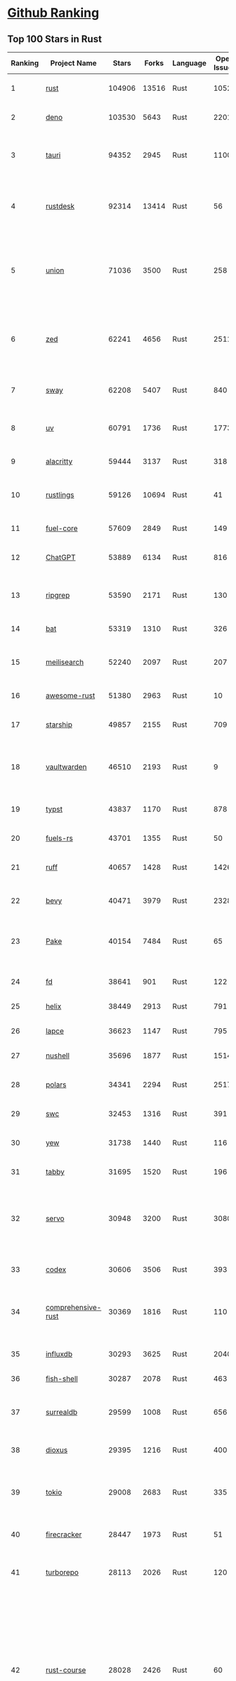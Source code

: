 [Github Ranking](../README.md)
==========

## Top 100 Stars in Rust

| Ranking | Project Name | Stars | Forks | Language | Open Issues | Description | Last Commit |
| ------- | ------------ | ----- | ----- | -------- | ----------- | ----------- | ----------- |
| 1 | [rust](https://github.com/rust-lang/rust) | 104906 | 13516 | Rust | 10524 | Empowering everyone to build reliable and efficient software. | 2025-07-09T03:42:04Z |
| 2 | [deno](https://github.com/denoland/deno) | 103530 | 5643 | Rust | 2201 | A modern runtime for JavaScript and TypeScript. | 2025-07-08T22:22:14Z |
| 3 | [tauri](https://github.com/tauri-apps/tauri) | 94352 | 2945 | Rust | 1100 | Build smaller, faster, and more secure desktop and mobile applications with a web frontend. | 2025-07-09T02:36:25Z |
| 4 | [rustdesk](https://github.com/rustdesk/rustdesk) | 92314 | 13414 | Rust | 56 | An open-source remote desktop application designed for self-hosting, as an alternative to TeamViewer. | 2025-07-08T08:19:49Z |
| 5 | [union](https://github.com/unionlabs/union) | 71036 | 3500 | Rust | 258 | The trust-minimized, zero-knowledge bridging protocol, designed for censorship resistance, extremely high security, and usage in decentralized finance. | 2025-07-08T22:57:43Z |
| 6 | [zed](https://github.com/zed-industries/zed) | 62241 | 4656 | Rust | 2511 | Code at the speed of thought – Zed is a high-performance, multiplayer code editor from the creators of Atom and Tree-sitter. | 2025-07-09T03:34:20Z |
| 7 | [sway](https://github.com/FuelLabs/sway) | 62208 | 5407 | Rust | 840 | 🌴 Empowering everyone to build reliable and efficient smart contracts. | 2025-07-08T22:13:07Z |
| 8 | [uv](https://github.com/astral-sh/uv) | 60791 | 1736 | Rust | 1773 | An extremely fast Python package and project manager, written in Rust. | 2025-07-09T02:12:23Z |
| 9 | [alacritty](https://github.com/alacritty/alacritty) | 59444 | 3137 | Rust | 318 | A cross-platform, OpenGL terminal emulator. | 2025-07-07T21:44:56Z |
| 10 | [rustlings](https://github.com/rust-lang/rustlings) | 59126 | 10694 | Rust | 41 | :crab: Small exercises to get you used to reading and writing Rust code! | 2025-07-04T21:36:04Z |
| 11 | [fuel-core](https://github.com/FuelLabs/fuel-core) | 57609 | 2849 | Rust | 149 | Rust full node implementation of the Fuel v2 protocol. | 2025-07-08T21:29:09Z |
| 12 | [ChatGPT](https://github.com/lencx/ChatGPT) | 53889 | 6134 | Rust | 816 | 🔮 ChatGPT Desktop Application (Mac, Windows and Linux) | 2024-08-29T17:58:11Z |
| 13 | [ripgrep](https://github.com/BurntSushi/ripgrep) | 53590 | 2171 | Rust | 130 | ripgrep recursively searches directories for a regex pattern while respecting your gitignore | 2025-07-04T14:15:17Z |
| 14 | [bat](https://github.com/sharkdp/bat) | 53319 | 1310 | Rust | 326 | A cat(1) clone with wings. | 2025-07-08T20:44:38Z |
| 15 | [meilisearch](https://github.com/meilisearch/meilisearch) | 52240 | 2097 | Rust | 207 | A lightning-fast search engine API bringing AI-powered hybrid search to your sites and applications. | 2025-07-08T14:55:46Z |
| 16 | [awesome-rust](https://github.com/rust-unofficial/awesome-rust) | 51380 | 2963 | Rust | 10 | A curated list of Rust code and resources. | 2025-07-05T21:22:00Z |
| 17 | [starship](https://github.com/starship/starship) | 49857 | 2155 | Rust | 709 | ☄🌌️  The minimal, blazing-fast, and infinitely customizable prompt for any shell! | 2025-07-08T23:30:55Z |
| 18 | [vaultwarden](https://github.com/dani-garcia/vaultwarden) | 46510 | 2193 | Rust | 9 | Unofficial Bitwarden compatible server written in Rust, formerly known as bitwarden_rs | 2025-07-01T08:33:22Z |
| 19 | [typst](https://github.com/typst/typst) | 43837 | 1170 | Rust | 878 | A new markup-based typesetting system that is powerful and easy to learn. | 2025-07-08T16:05:55Z |
| 20 | [fuels-rs](https://github.com/FuelLabs/fuels-rs) | 43701 | 1355 | Rust | 50 | Fuel Network Rust SDK | 2025-07-01T14:31:55Z |
| 21 | [ruff](https://github.com/astral-sh/ruff) | 40657 | 1428 | Rust | 1426 | An extremely fast Python linter and code formatter, written in Rust. | 2025-07-08T23:45:43Z |
| 22 | [bevy](https://github.com/bevyengine/bevy) | 40471 | 3979 | Rust | 2328 | A refreshingly simple data-driven game engine built in Rust | 2025-07-09T01:27:34Z |
| 23 | [Pake](https://github.com/tw93/Pake) | 40154 | 7484 | Rust | 65 | 🤱🏻 Turn any webpage into a desktop app with Rust.  🤱🏻 利用 Rust 轻松构建轻量级多端桌面应用 | 2025-03-25T12:35:16Z |
| 24 | [fd](https://github.com/sharkdp/fd) | 38641 | 901 | Rust | 122 | A simple, fast and user-friendly alternative to 'find' | 2025-07-06T15:17:21Z |
| 25 | [helix](https://github.com/helix-editor/helix) | 38449 | 2913 | Rust | 791 | A post-modern modal text editor. | 2025-07-08T23:05:48Z |
| 26 | [lapce](https://github.com/lapce/lapce) | 36623 | 1147 | Rust | 795 | Lightning-fast and Powerful Code Editor written in Rust | 2025-07-09T00:46:45Z |
| 27 | [nushell](https://github.com/nushell/nushell) | 35696 | 1877 | Rust | 1514 | A new type of shell | 2025-07-09T00:18:27Z |
| 28 | [polars](https://github.com/pola-rs/polars) | 34341 | 2294 | Rust | 2517 | Dataframes powered by a multithreaded, vectorized query engine, written in Rust | 2025-07-08T21:18:06Z |
| 29 | [swc](https://github.com/swc-project/swc) | 32453 | 1316 | Rust | 391 | Rust-based platform for the Web | 2025-07-09T04:04:34Z |
| 30 | [yew](https://github.com/yewstack/yew) | 31738 | 1440 | Rust | 116 | Rust / Wasm framework for creating reliable and efficient web applications | 2025-07-08T10:14:39Z |
| 31 | [tabby](https://github.com/TabbyML/tabby) | 31695 | 1520 | Rust | 196 | Self-hosted AI coding assistant | 2025-07-08T20:03:46Z |
| 32 | [servo](https://github.com/servo/servo) | 30948 | 3200 | Rust | 3080 | Servo aims to empower developers with a lightweight, high-performance alternative for embedding web technologies in applications. | 2025-07-09T03:56:43Z |
| 33 | [codex](https://github.com/openai/codex) | 30606 | 3506 | Rust | 393 | Lightweight coding agent that runs in your terminal | 2025-07-09T01:08:36Z |
| 34 | [comprehensive-rust](https://github.com/google/comprehensive-rust) | 30369 | 1816 | Rust | 110 | This is the Rust course used by the Android team at Google. It provides you the material to quickly teach Rust. | 2025-07-07T20:58:09Z |
| 35 | [influxdb](https://github.com/influxdata/influxdb) | 30293 | 3625 | Rust | 2040 | Scalable datastore for metrics, events, and real-time analytics | 2025-07-08T20:17:59Z |
| 36 | [fish-shell](https://github.com/fish-shell/fish-shell) | 30287 | 2078 | Rust | 463 | The user-friendly command line shell. | 2025-07-03T13:21:04Z |
| 37 | [surrealdb](https://github.com/surrealdb/surrealdb) | 29599 | 1008 | Rust | 656 | A scalable, distributed, collaborative, document-graph database, for the realtime web | 2025-07-09T00:31:59Z |
| 38 | [dioxus](https://github.com/DioxusLabs/dioxus) | 29395 | 1216 | Rust | 400 | Fullstack app framework for web, desktop, and mobile. | 2025-07-08T21:57:38Z |
| 39 | [tokio](https://github.com/tokio-rs/tokio) | 29008 | 2683 | Rust | 335 | A runtime for writing reliable asynchronous applications with Rust. Provides I/O, networking, scheduling, timers, ... | 2025-07-07T17:49:13Z |
| 40 | [firecracker](https://github.com/firecracker-microvm/firecracker) | 28447 | 1973 | Rust | 51 | Secure and fast microVMs for serverless computing. | 2025-07-08T20:50:36Z |
| 41 | [turborepo](https://github.com/vercel/turborepo) | 28113 | 2026 | Rust | 120 | Build system optimized for JavaScript and TypeScript, written in Rust | 2025-07-09T01:59:54Z |
| 42 | [rust-course](https://github.com/sunface/rust-course) | 28028 | 2426 | Rust | 60 | “连续八年成为全世界最受喜爱的语言，无 GC 也无需手动内存管理、极高的性能和安全性、过程/OO/函数式编程、优秀的包管理、JS 未来基石" — 工作之余的第二语言来试试 Rust 吧。本书拥有全面且深入的讲解、生动贴切的示例、德芙般丝滑的内容，这可能是目前最用心的 Rust 中文学习教程 / Book  | 2025-07-08T03:48:57Z |
| 43 | [zoxide](https://github.com/ajeetdsouza/zoxide) | 27671 | 639 | Rust | 98 | A smarter cd command. Supports all major shells. | 2025-06-30T21:00:42Z |
| 44 | [linera-protocol](https://github.com/linera-io/linera-protocol) | 27653 | 1810 | Rust | 475 | Main repository for the Linera protocol | 2025-07-07T16:40:22Z |
| 45 | [sniffnet](https://github.com/GyulyVGC/sniffnet) | 27283 | 883 | Rust | 37 | Comfortably monitor your Internet traffic 🕵️‍♂️ | 2025-07-09T04:01:56Z |
| 46 | [iced](https://github.com/iced-rs/iced) | 27027 | 1334 | Rust | 314 | A cross-platform GUI library for Rust, inspired by Elm | 2025-07-07T23:20:38Z |
| 47 | [delta](https://github.com/dandavison/delta) | 26643 | 419 | Rust | 268 | A syntax-highlighting pager for git, diff, grep, and blame output | 2025-07-05T17:46:29Z |
| 48 | [yazi](https://github.com/sxyazi/yazi) | 26471 | 566 | Rust | 41 | 💥 Blazing fast terminal file manager written in Rust, based on async I/O. | 2025-07-08T16:12:56Z |
| 49 | [just](https://github.com/casey/just) | 26375 | 561 | Rust | 284 | 🤖 Just a command runner | 2025-07-07T20:52:14Z |
| 50 | [egui](https://github.com/emilk/egui) | 25666 | 1775 | Rust | 793 | egui: an easy-to-use immediate mode GUI in Rust that runs on both web and native | 2025-07-08T15:51:58Z |
| 51 | [hyperfine](https://github.com/sharkdp/hyperfine) | 25566 | 409 | Rust | 41 | A command-line benchmarking tool | 2025-05-01T02:03:20Z |
| 52 | [Rocket](https://github.com/rwf2/Rocket) | 25249 | 1603 | Rust | 50 | A web framework for Rust. | 2025-05-04T10:05:41Z |
| 53 | [zellij](https://github.com/zellij-org/zellij) | 25061 | 765 | Rust | 1145 | A terminal workspace with batteries included | 2025-07-08T20:50:08Z |
| 54 | [atuin](https://github.com/atuinsh/atuin) | 24916 | 671 | Rust | 334 | ✨ Magical shell history | 2025-07-08T16:57:20Z |
| 55 | [pingora](https://github.com/cloudflare/pingora) | 24549 | 1424 | Rust | 138 | A library for building fast, reliable and evolvable network services. | 2025-06-24T20:51:32Z |
| 56 | [qdrant](https://github.com/qdrant/qdrant) | 24545 | 1688 | Rust | 338 | Qdrant - High-performance, massive-scale Vector Database and Vector Search Engine for the next generation of AI. Also available in the cloud https://cloud.qdrant.io/ | 2025-07-08T20:38:13Z |
| 57 | [czkawka](https://github.com/qarmin/czkawka) | 24389 | 760 | Rust | 471 | Multi functional app to find duplicates, empty folders, similar images etc. | 2025-05-10T10:51:17Z |
| 58 | [Rust](https://github.com/TheAlgorithms/Rust) | 24326 | 2410 | Rust | 2 |  All Algorithms implemented in Rust  | 2025-07-03T13:25:35Z |
| 59 | [exa](https://github.com/ogham/exa) | 24030 | 661 | Rust | 199 | A modern replacement for ‘ls’. | 2024-09-24T15:18:09Z |
| 60 | [tools](https://github.com/rome/tools) | 23620 | 654 | Rust | 86 | Unified developer tools for JavaScript, TypeScript, and the web | 2023-09-04T08:42:49Z |
| 61 | [actix-web](https://github.com/actix/actix-web) | 23209 | 1753 | Rust | 188 | Actix Web is a powerful, pragmatic, and extremely fast web framework for Rust. | 2025-07-07T00:27:25Z |
| 62 | [difftastic](https://github.com/Wilfred/difftastic) | 22509 | 385 | Rust | 208 | a structural diff that understands syntax 🟥🟩 | 2025-07-03T21:55:55Z |
| 63 | [anki](https://github.com/ankitects/anki) | 22289 | 2397 | Rust | 223 | Anki is a smart spaced repetition flashcard program | 2025-07-08T09:29:37Z |
| 64 | [axum](https://github.com/tokio-rs/axum) | 22233 | 1210 | Rust | 50 | Ergonomic and modular web framework built with Tokio, Tower, and Hyper | 2025-07-05T17:07:24Z |
| 65 | [hyperswitch](https://github.com/juspay/hyperswitch) | 21965 | 3903 | Rust | 652 | An open source payments switch written in Rust to make payments fast, reliable and affordable | 2025-07-09T02:51:29Z |
| 66 | [fnm](https://github.com/Schniz/fnm) | 21398 | 562 | Rust | 279 | 🚀 Fast and simple Node.js version manager, built in Rust | 2025-07-04T10:46:24Z |
| 67 | [tree-sitter](https://github.com/tree-sitter/tree-sitter) | 21211 | 1916 | Rust | 163 | An incremental parsing system for programming tools | 2025-07-08T11:19:25Z |
| 68 | [wezterm](https://github.com/wezterm/wezterm) | 20981 | 950 | Rust | 1222 | A GPU-accelerated cross-platform terminal emulator and multiplexer written by @wez and implemented in Rust | 2025-07-03T06:09:54Z |
| 69 | [chroma](https://github.com/chroma-core/chroma) | 20935 | 1676 | Rust | 203 | the AI-native open-source embedding database | 2025-07-09T03:54:54Z |
| 70 | [sonic](https://github.com/valeriansaliou/sonic) | 20858 | 603 | Rust | 64 | 🦔 Fast, lightweight & schema-less search backend. An alternative to Elasticsearch that runs on a few MBs of RAM. | 2025-01-06T21:19:17Z |
| 71 | [coreutils](https://github.com/uutils/coreutils) | 20848 | 1509 | Rust | 350 | Cross-platform Rust rewrite of the GNU coreutils | 2025-07-08T07:23:44Z |
| 72 | [RustPython](https://github.com/RustPython/RustPython) | 20274 | 1329 | Rust | 318 | A Python Interpreter written in Rust | 2025-07-08T14:49:57Z |
| 73 | [biome](https://github.com/biomejs/biome) | 19983 | 633 | Rust | 252 | A toolchain for web projects, aimed to provide functionalities to maintain them. Biome offers formatter and linter, usable via CLI and LSP. | 2025-07-08T21:49:16Z |
| 74 | [mdBook](https://github.com/rust-lang/mdBook) | 19951 | 1745 | Rust | 529 | Create book from markdown files. Like Gitbook but implemented in Rust | 2025-07-08T22:59:44Z |
| 75 | [gitui](https://github.com/gitui-org/gitui) | 19920 | 626 | Rust | 188 | Blazing 💥 fast terminal-ui for git written in rust 🦀 | 2025-07-04T02:58:50Z |
| 76 | [vector](https://github.com/vectordotdev/vector) | 19887 | 1787 | Rust | 1937 | A high-performance observability data pipeline. | 2025-07-08T19:49:21Z |
| 77 | [wasmer](https://github.com/wasmerio/wasmer) | 19879 | 898 | Rust | 226 | 🚀 Fast, secure, lightweight containers based on WebAssembly | 2025-07-08T18:32:01Z |
| 78 | [xi-editor](https://github.com/xi-editor/xi-editor) | 19833 | 702 | Rust | 135 | A modern editor with a backend written in Rust. | 2024-03-19T00:11:37Z |
| 79 | [slint](https://github.com/slint-ui/slint) | 19785 | 699 | Rust | 702 | Slint is an open-source declarative GUI toolkit to build native user interfaces for Rust, C++, JavaScript, or Python apps. | 2025-07-08T16:29:59Z |
| 80 | [gleam](https://github.com/gleam-lang/gleam) | 19548 | 828 | Rust | 156 | ⭐️ A friendly language for building type-safe, scalable systems! | 2025-07-07T13:01:03Z |
| 81 | [neon](https://github.com/neondatabase/neon) | 19005 | 714 | Rust | 642 | Neon: Serverless Postgres. We separated storage and compute to offer autoscaling, code-like database branching, and scale to zero. | 2025-07-08T22:42:15Z |
| 82 | [Bend](https://github.com/HigherOrderCO/Bend) | 18861 | 464 | Rust | 94 | A massively parallel, high-level programming language | 2025-06-03T17:36:56Z |
| 83 | [leptos](https://github.com/leptos-rs/leptos) | 18730 | 774 | Rust | 86 | Build fast web applications with Rust. | 2025-07-07T22:04:57Z |
| 84 | [Graphite](https://github.com/GraphiteEditor/Graphite) | 18722 | 789 | Rust | 276 | An open source graphics editor for 2025: comprehensive 2D content creation tool suite for graphic design, digital art, and interactive real-time motion graphics — featuring node-based procedural editing | 2025-07-09T04:04:04Z |
| 85 | [cube](https://github.com/cube-js/cube) | 18677 | 1854 | Rust | 622 | 📊 Cube’s universal semantic layer platform is the next evolution of OLAP technology for AI, BI, spreadsheets, and embedded analytics | 2025-07-09T02:05:15Z |
| 86 | [relay](https://github.com/facebook/relay) | 18667 | 1857 | Rust | 593 | Relay is a JavaScript framework for building data-driven React applications. | 2025-07-09T01:39:52Z |
| 87 | [spotify-tui](https://github.com/Rigellute/spotify-tui) | 18301 | 547 | Rust | 273 | Spotify for the terminal written in Rust 🚀 | 2024-04-04T15:03:12Z |
| 88 | [candle](https://github.com/huggingface/candle) | 17556 | 1140 | Rust | 433 | Minimalist ML framework for Rust | 2025-07-07T23:45:44Z |
| 89 | [universal-android-debloater](https://github.com/0x192/universal-android-debloater) | 17307 | 902 | Rust | 461 | Cross-platform GUI written in Rust using ADB to debloat non-rooted android devices. Improve your privacy, the security and battery life of your device. | 2024-08-02T16:16:12Z |
| 90 | [mise](https://github.com/jdx/mise) | 17278 | 556 | Rust | 26 | dev tools, env vars, task runner | 2025-07-09T02:20:25Z |
| 91 | [jj](https://github.com/jj-vcs/jj) | 17139 | 576 | Rust | 514 | A Git-compatible VCS that is both simple and powerful | 2025-07-08T13:46:42Z |
| 92 | [SpacetimeDB](https://github.com/clockworklabs/SpacetimeDB) | 17049 | 580 | Rust | 376 | Multiplayer at the speed of light | 2025-07-08T20:41:32Z |
| 93 | [ruffle](https://github.com/ruffle-rs/ruffle) | 16895 | 892 | Rust | 5364 | A Flash Player emulator written in Rust | 2025-07-09T00:07:20Z |
| 94 | [RustScan](https://github.com/bee-san/RustScan) | 16812 | 1138 | Rust | 29 | 🤖 The Modern Port Scanner 🤖 | 2025-06-10T09:31:23Z |
| 95 | [diem](https://github.com/diem/diem) | 16697 | 2581 | Rust | 357 | Diem’s mission is to build a trusted and innovative financial network that empowers people and businesses around the world. | 2025-07-08T05:31:25Z |
| 96 | [wasmtime](https://github.com/bytecodealliance/wasmtime) | 16601 | 1453 | Rust | 731 | A lightweight WebAssembly runtime that is fast, secure, and standards-compliant | 2025-07-09T02:33:18Z |
| 97 | [pyxel](https://github.com/kitao/pyxel) | 16467 | 887 | Rust | 9 | A retro game engine for Python | 2025-07-08T22:44:59Z |
| 98 | [hurl](https://github.com/Orange-OpenSource/hurl) | 16442 | 653 | Rust | 187 | Hurl, run and test HTTP requests with plain text. | 2025-07-08T04:06:50Z |
| 99 | [book](https://github.com/rust-lang/book) | 16351 | 3697 | Rust | 184 | The Rust Programming Language | 2025-07-08T17:24:41Z |
| 100 | [eza](https://github.com/eza-community/eza) | 16222 | 304 | Rust | 202 | A modern alternative to ls | 2025-07-08T02:39:09Z |

